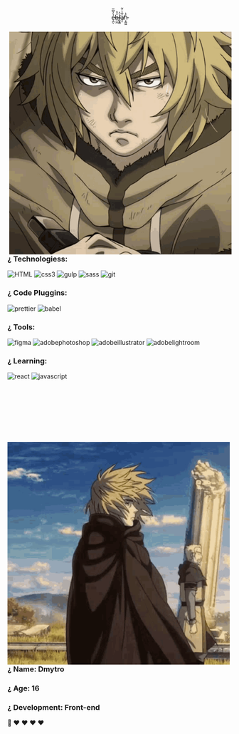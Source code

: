 
<div align='center' height='800'>
ẻ̶̖̪̓͂͆̅ͅḅ̶̲̪̄̈̽l̸͖͓̳̆͛a̸͙̩̓̅̾̓͂ṇ̵̩̳͖͐̔
</div>
<div>
<div>

<img align='right' height='500' width='500' src="https://github.com/amegaaa/amegaaa/blob/main/vinland-saga1.gif?raw=truevinland-saga1.gif"/>

</div>

<span align='left'>


<div align='left' height='800'>
  
### ¿ Technologiess:


![HTML](https://img.shields.io/badge/html5-black?style=for-the-badge&logo=html5)
![css3](https://img.shields.io/badge/css3-000?style=for-the-badge&logo=css3&logoColor=blue)
![gulp](https://img.shields.io/badge/gulp-000?style=for-the-badge&logo=gulp)
![sass](https://img.shields.io/badge/sass-000?style=for-the-badge&logo=sass)
![git](https://img.shields.io/badge/git-000?style=for-the-badge&logo=git) 



### ¿ Code Pluggins:


  
  ![prettier](https://img.shields.io/badge/prettier-000?style=for-the-badge&logo=prettier)
  ![babel](https://img.shields.io/badge/babel-000?style=for-the-badge&logo=babel)
   


### ¿ Tools:


  ![figma](https://img.shields.io/badge/figma-000?style=for-the-badge&logo=figma)
  ![adobephotoshop](https://img.shields.io/badge/adobephotoshop-000?style=for-the-badge&logo=adobephotoshop)
  ![adobeillustrator](https://img.shields.io/badge/adobeillustrator-000?style=for-the-badge&logo=adobeillustrator)
  ![adobelightroom](https://img.shields.io/badge/adobelightroom-000?style=for-the-badge&logo=adobelightroom)


### ¿ Learning:
  
  ![react](https://img.shields.io/badge/react-000?style=for-the-badge&logo=react)
  ![jаvascript](https://img.shields.io/badge/javascript-000?style=for-the-badge&logo=javascript)


</div>
</div>

<br>
<br>
<br>
<br>
<br>
<br>


<div>
  <div>

<img align='left' height='500' width='500' src="https://github.com/amegaaa/amegaaa/blob/main/vinland-saga2.gif?raw=true"/>

</div>


<div align='left' height='800'>
  
### ¿ Name: Dmytro
### ¿ Age: 16
### ¿ Development: Front-end
🐒 ♥︎ ♥︎ ♥︎ ♥︎
<br>
<br>
<br>
<br>
<br>
<br>
<br>
<br>

</div>
</div>






</div>

